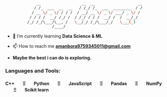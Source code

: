 <div align="center">
    
```bash
    __                  __  __                   __
   / /_  ___  __  __   / /_/ /_  ___  ________  / /
  / __ \/ _ \/ / / /  / __/ __ \/ _ \/ ___/ _ \/ / 
 / / / /  __/ /_/ /  / /_/ / / /  __/ /  /  __/_/  
/_/ /_/\___/\__, /   \__/_/ /_/\___/_/   \___(_)   
           /____/                                  
```
</div >

- 🌱 I’m currently learning **Data Science & ML**

- 📫 How to reach me **amanbora9759345011@gmail.com**

-  **Maybe the best i can do is exploring.**



<h3 align="left">Languages and Tools:</h3>
<h4 align="left"> C++ㅤㅤΞㅤㅤPythonㅤㅤΞㅤㅤJavaScriptㅤㅤΞㅤㅤPandasㅤㅤΞㅤㅤNumPyㅤㅤΞㅤㅤScikit learn </h4>
  
</p>
